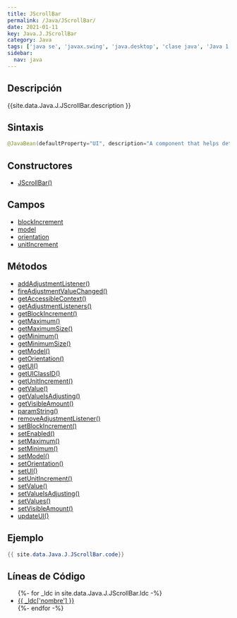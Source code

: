 ```yaml
---
title: JScrollBar
permalink: /Java/JScrollBar/
date: 2021-01-11
key: Java.J.JScrollBar
category: Java
tags: ['java se', 'javax.swing', 'java.desktop', 'clase java', 'Java 1.2']
sidebar: 
  nav: java
---
```


## Descripción
{{site.data.Java.J.JScrollBar.description }}

## Sintaxis
~~~java
@JavaBean(defaultProperty="UI", description="A component that helps determine the visible content range of an area.") public class JScrollBar extends JComponent implements Adjustable, Accessible
~~~

## Constructores
* [JScrollBar()](/Java/JScrollBar/JScrollBar/)

## Campos
* [blockIncrement](/Java/JScrollBar/blockIncrement)
* [model](/Java/JScrollBar/model)
* [orientation](/Java/JScrollBar/orientation)
* [unitIncrement](/Java/JScrollBar/unitIncrement)

## Métodos
* [addAdjustmentListener()](/Java/JScrollBar/addAdjustmentListener)
* [fireAdjustmentValueChanged()](/Java/JScrollBar/fireAdjustmentValueChanged)
* [getAccessibleContext()](/Java/JScrollBar/getAccessibleContext)
* [getAdjustmentListeners()](/Java/JScrollBar/getAdjustmentListeners)
* [getBlockIncrement()](/Java/JScrollBar/getBlockIncrement)
* [getMaximum()](/Java/JScrollBar/getMaximum)
* [getMaximumSize()](/Java/JScrollBar/getMaximumSize)
* [getMinimum()](/Java/JScrollBar/getMinimum)
* [getMinimumSize()](/Java/JScrollBar/getMinimumSize)
* [getModel()](/Java/JScrollBar/getModel)
* [getOrientation()](/Java/JScrollBar/getOrientation)
* [getUI()](/Java/JScrollBar/getUI)
* [getUIClassID()](/Java/JScrollBar/getUIClassID)
* [getUnitIncrement()](/Java/JScrollBar/getUnitIncrement)
* [getValue()](/Java/JScrollBar/getValue)
* [getValueIsAdjusting()](/Java/JScrollBar/getValueIsAdjusting)
* [getVisibleAmount()](/Java/JScrollBar/getVisibleAmount)
* [paramString()](/Java/JScrollBar/paramString)
* [removeAdjustmentListener()](/Java/JScrollBar/removeAdjustmentListener)
* [setBlockIncrement()](/Java/JScrollBar/setBlockIncrement)
* [setEnabled()](/Java/JScrollBar/setEnabled)
* [setMaximum()](/Java/JScrollBar/setMaximum)
* [setMinimum()](/Java/JScrollBar/setMinimum)
* [setModel()](/Java/JScrollBar/setModel)
* [setOrientation()](/Java/JScrollBar/setOrientation)
* [setUI()](/Java/JScrollBar/setUI)
* [setUnitIncrement()](/Java/JScrollBar/setUnitIncrement)
* [setValue()](/Java/JScrollBar/setValue)
* [setValueIsAdjusting()](/Java/JScrollBar/setValueIsAdjusting)
* [setValues()](/Java/JScrollBar/setValues)
* [setVisibleAmount()](/Java/JScrollBar/setVisibleAmount)
* [updateUI()](/Java/JScrollBar/updateUI)

## Ejemplo
~~~java
{{ site.data.Java.J.JScrollBar.code}}
~~~

## Líneas de Código
<ul>
{%- for _ldc in site.data.Java.J.JScrollBar.ldc -%}
   <li>
       <a href="{{_ldc['url'] }}">{{ _ldc['nombre'] }}</a>
   </li>
{%- endfor -%}
</ul>
